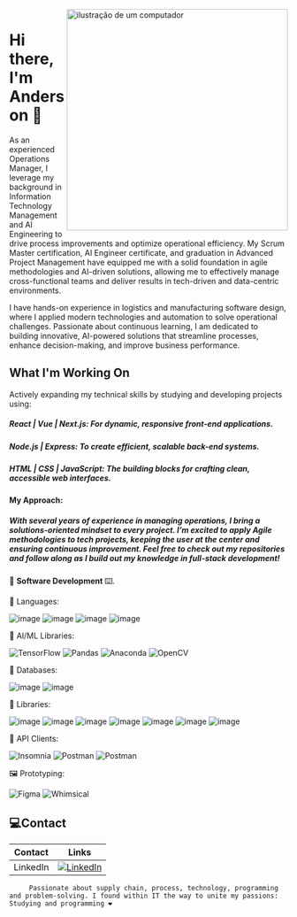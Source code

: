 <img src="https://raw.githubusercontent.com/MicaelliMedeiros/micaellimedeiros/master/image/computer-illustration.png" alt="ilustração de um computador" min-width="400px" max-width="400px" width="400px" align="right">

<p align="left">
     <h1>Hi there, I'm Anderson 👋</h1>

As an experienced Operations Manager, I leverage my background in Information Technology Management and AI Engineering to drive process improvements and optimize operational efficiency. My Scrum Master certification, AI Engineer certificate, and graduation in Advanced Project Management have equipped me with a solid foundation in agile methodologies and AI-driven solutions, allowing me to effectively manage cross-functional teams and deliver results in tech-driven and data-centric environments.

I have hands-on experience in logistics and manufacturing software design, where I applied modern technologies and automation to solve operational challenges. Passionate about continuous learning, I am dedicated to building innovative, AI-powered solutions that streamline processes, enhance decision-making, and improve business performance.

<h2>What I'm Working On</h2>
Actively expanding my technical skills by studying and developing projects using:

<h5>React | Vue | Next.js: For dynamic, responsive front-end applications.</h5>
<h5>Node.js | Express: To create efficient, scalable back-end systems.</h5>
<h5>HTML | CSS | JavaScript: The building blocks for crafting clean, accessible web interfaces.</h5>
<h4>My Approach:</h4>
<h5>With several years of experience in managing operations, I bring a solutions-oriented mindset to every project. I’m excited to apply Agile methodologies to tech projects, keeping the user at the center and ensuring continuous improvement.
Feel free to check out my repositories and follow along as I build out my knowledge in full-stack development!</h5> 
💾 <strong>Software Development </strong>⌨️.
</p>

<p align="left">
  🦄 Languages: 
     
![image](https://img.shields.io/badge/Python-F7DF1E?style=for-the-badge&logo=python&logoColor=black)
![image](https://img.shields.io/badge/HTML-239120?style=for-the-badge&logo=html5&logoColor=white)
![image](https://img.shields.io/badge/CSS-6F00FF?&style=for-the-badge&logo=css3&logoColor=white)
![image](https://img.shields.io/badge/JavaScript-F7DF1E?style=for-the-badge&logo=javascript&logoColor=black)

</p>

<p align="left">
  🧠 AI/ML Libraries:

![TensorFlow](https://img.shields.io/badge/TensorFlow-FF6F00?style=for-the-badge&logo=tensorflow&logoColor=white)
![Pandas](https://img.shields.io/badge/Pandas-150458?style=for-the-badge&logo=pandas&logoColor=white)
![Anaconda](https://img.shields.io/badge/Anaconda-44A833?style=for-the-badge&logo=anaconda&logoColor=white)
![OpenCV](https://img.shields.io/badge/OpenCV-5C3EE8?style=for-the-badge&logo=opencv&logoColor=white)

</p>

<p align="left">
  💽 Databases: 
     
![image](https://img.shields.io/badge/PostgreSQL-1b88c5?style=for-the-badge&logo=postgresql&logoColor=white)
![image](https://img.shields.io/badge/MySQL-00758F?style=for-the-badge&logo=mysql&logoColor=white)

</p>

<p align="left">
  💼 Libraries:

![image](https://img.shields.io/badge/JUPYTER-61dbfb?style=for-the-badge&logo=jupyter&logoColor=white)
![image](https://img.shields.io/badge/REACT-61dbfb?style=for-the-badge&logo=react&logoColor=white)
![image](https://img.shields.io/badge/VUE.JS-41B883?style=for-the-badge&logo=vue.js&logoColor=white)
![image](https://img.shields.io/badge/VITE-091F92?style=for-the-badge&logo=vite&logoColor=white)
![image](https://img.shields.io/badge/NEXT.JS-239120?style=for-the-badge&logo=next.js&logoColor=white)
![image](https://img.shields.io/badge/EXPRESS-091F92?style=for-the-badge&logo=express&logoColor=white)
![image](https://img.shields.io/badge/NODE.JS-3c873a?style=for-the-badge&logo=node.js&logoColor=white)

</p>

<p align="left">
  🔗 API Clients:

![Insomnia](https://img.shields.io/badge/-Insomnia-333333?style=flat&logo=insomnia)
![Postman](https://img.shields.io/badge/-Postman-333333?style=flat&logo=postman)
![Postman](https://img.shields.io/badge/-Thunder_Client-333333?style=flat&logo=thunder.client)

</p>

<p align="left">
  🖼️ Prototyping:

![Figma](https://img.shields.io/badge/-Figma-333333?style=flat&logo=figma)
![Whimsical](https://img.shields.io/badge/-Whimsical-333333?style=flat&logo=whimsical)

</p>

## 💻Contact 

| Contact | Links |
|-------|---------|
|LinkedIn | [![LinkedIn](https://img.shields.io/badge/LinkedIn-000?style=for-the-badge&logo=linkedin&logoColor=0E76A8)](https://www.linkedin.com/in/conceicaoanderson/)

```
     Passionate about supply chain, process, technology, programming and problem-solving. I found within IT the way to unite my passions: Studying and programming ❤️
 
